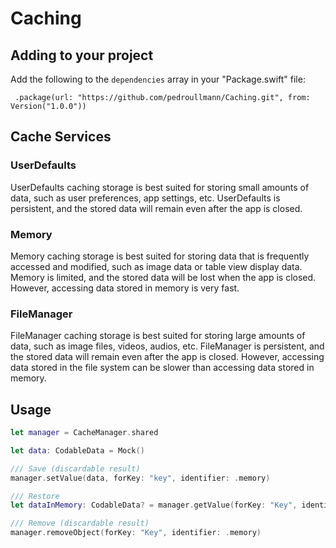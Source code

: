 # Caching

## Adding to your project

Add the following to the `dependencies` array in your "Package.swift" file:

     .package(url: "https://github.com/pedroullmann/Caching.git", from: Version("1.0.0"))

## Cache Services

### UserDefaults

UserDefaults caching storage is best suited for storing small amounts of data, such as user preferences, app settings, etc. UserDefaults is persistent, and the stored data will remain even after the app is closed.

### Memory

Memory caching storage is best suited for storing data that is frequently accessed and modified, such as image data or table view display data. Memory is limited, and the stored data will be lost when the app is closed. However, accessing data stored in memory is very fast.

### FileManager
FileManager caching storage is best suited for storing large amounts of data, such as image files, videos, audios, etc. FileManager is persistent, and the stored data will remain even after the app is closed. However, accessing data stored in the file system can be slower than accessing data stored in memory.

## Usage

```swift
let manager = CacheManager.shared

let data: CodableData = Mock()

/// Save (discardable result)
manager.setValue(data, forKey: "key", identifier: .memory)

/// Restore
let dataInMemory: CodableData? = manager.getValue(forKey: "Key", identifier: .memory)

/// Remove (discardable result)
manager.removeObject(forKey: "Key", identifier: .memory)
```

